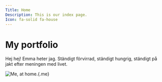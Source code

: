 ```yaml
---
Title: Home
Description: This is our index page.
Icon: fa-solid fa-house
---
```


My portfolio
==========================

Hej hej! Emma heter jag. Ständigt förvirrad, ständigt hungrig, ständigt på jakt efter meningen med livet.  

![Me, at home.](image/my-home.png){.me}
